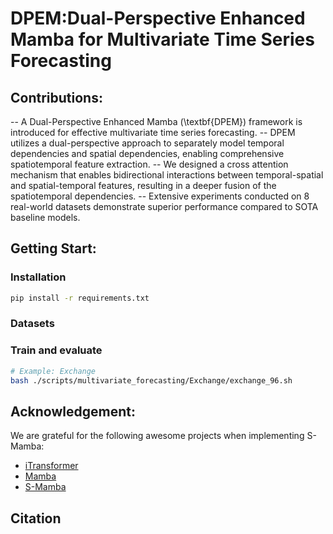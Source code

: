 # DPEM:Dual-Perspective Enhanced Mamba for Multivariate Time Series Forecasting


## Contributions:

-- A Dual-Perspective Enhanced Mamba (\textbf{DPEM}) framework is introduced for effective multivariate time series forecasting.
-- DPEM utilizes a dual-perspective approach to separately model temporal dependencies and spatial dependencies, enabling comprehensive spatiotemporal feature extraction.
-- We designed a cross attention mechanism that enables bidirectional interactions between temporal-spatial and spatial-temporal features, resulting in a deeper fusion of the spatiotemporal dependencies.
-- Extensive experiments conducted on 8 real-world datasets demonstrate superior performance compared to SOTA baseline models.

## Getting Start:
### Installation
```bash
pip install -r requirements.txt
```
### Datasets


### Train and evaluate

```bash
# Example: Exchange
bash ./scripts/multivariate_forecasting/Exchange/exchange_96.sh

```


## Acknowledgement:

We are grateful for the following awesome projects when implementing S-Mamba:

- [iTransformer](https://github.com/thuml/iTransformer)
- [Mamba](https://github.com/state-spaces/mamba)
- [S-Mamba](https://github.com/wzhwzhwzh0921/S-D-Mamba)

## Citation  

